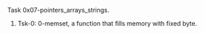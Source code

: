 Task 0x07-pointers_arrays_strings.



1. Tsk-0: 0-memset, a function that fills memory with fixed byte.
